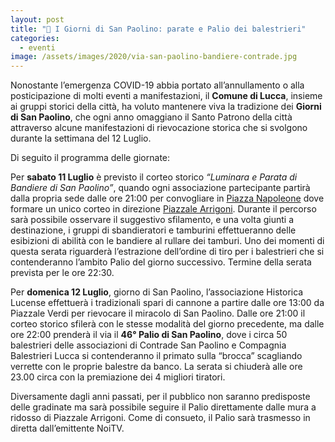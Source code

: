 ```yaml
---
layout: post
title: "📣 I Giorni di San Paolino: parate e Palio dei balestrieri"
categories:
  - eventi
image: /assets/images/2020/via-san-paolino-bandiere-contrade.jpg
---
```


Nonostante l’emergenza COVID-19 abbia portato all’annullamento o alla
posticipazione di molti eventi a manifestazioni, il **Comune di Lucca**, insieme
ai gruppi storici della città, ha voluto mantenere viva la tradizione dei
**Giorni di San Paolino**, che ogni anno omaggiano il Santo Patrono della città
attraverso alcune manifestazioni di rievocazione storica che si svolgono durante
la settimana del 12 Luglio.

Di seguito il programma delle giornate:

<!-- more -->

Per **sabato 11 Luglio** è previsto il corteo storico *“Luminara e Parata di
Bandiere di San Paolino”*, quando ogni associazione partecipante partirà dalla
propria sede dalle ore 21:00 per convogliare in [Piazza
Napoleone](https://goo.gl/maps/DCZmQPv9u8xKhhC9A) dove formare un unico corteo
in direzione [Piazzale Arrigoni](https://goo.gl/maps/HyDpGNSRgNuZ14kdA). Durante
il percorso sarà possibile osservare il suggestivo sfilamento, e una volta
giunti a destinazione, i gruppi di sbandieratori e tamburini effettueranno delle
esibizioni di abilità con le bandiere al rullare dei tamburi. Uno dei momenti di
questa serata riguarderà l’estrazione dell’ordine di tiro per i balestrieri che
si contenderanno l’ambito Palio del giorno successivo. Termine della serata
prevista per le ore 22:30.

Per **domenica 12 Luglio**, giorno di San Paolino, l’associazione Historica
Lucense effettuerà i tradizionali spari di cannone a partire dalle ore 13:00 da
Piazzale Verdi per rievocare il miracolo di San Paolino. Dalle ore 21:00 il
corteo storico sfilerà con le stesse modalità del giorno precedente, ma dalle
ore 22:00 prenderà il via il **46° Palio di San Paolino**, dove i circa 50
balestrieri delle associazioni di Contrade San Paolino e Compagnia Balestrieri
Lucca si contenderanno il primato sulla “brocca” scagliando verrette con le
proprie balestre da banco. La serata si chiuderà alle ore 23.00 circa con la
premiazione dei 4 migliori tiratori.

Diversamente dagli anni passati, per il pubblico non saranno predisposte delle
gradinate ma sarà possibile seguire il Palio direttamente dalle mura a ridosso
di Piazzale Arrigoni. Come di consueto, il Palio sarà trasmesso in diretta
dall’emittente NoiTV.


